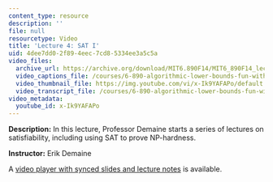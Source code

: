 ```yaml
---
content_type: resource
description: ''
file: null
resourcetype: Video
title: 'Lecture 4: SAT I'
uid: 4dee7dd0-2f89-4eec-7cd8-5334ee3a5c5a
video_files:
  archive_url: https://archive.org/download/MIT6.890F14/MIT6_890F14_lec04_300k.mp4
  video_captions_file: /courses/6-890-algorithmic-lower-bounds-fun-with-hardness-proofs-fall-2014/d912936386d6510e901850815a3c81f2_x-Ik9YAFAPo.vtt
  video_thumbnail_file: https://img.youtube.com/vi/x-Ik9YAFAPo/default.jpg
  video_transcript_file: /courses/6-890-algorithmic-lower-bounds-fun-with-hardness-proofs-fall-2014/4972dfb6839046b37f8319c65cbd1b84_x-Ik9YAFAPo.pdf
video_metadata:
  youtube_id: x-Ik9YAFAPo
---
```


**Description:** In this lecture, Professor Demaine starts a series of lectures on satisfiability, including using SAT to prove NP-hardness.

**Instructor:** Erik Demaine

A [video player with synced slides and lecture notes](http://courses.csail.mit.edu/6.890/fall14/lectures/L04.html) is available.